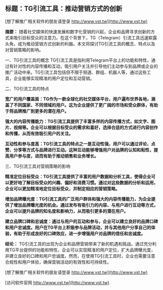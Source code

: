 ## **标题：TG引流工具：推动营销方式的创新**

[想了解推广相关软件的朋友请登录 http://www.vst.tw](http://www.vst.tw)

**摘要：**
随着社交媒体的快速发展和数字化营销的兴起，企业和品牌寻求创新的方式来吸引目标受众的注意力。在这个背景下，TG（Telegram）引流工具迅速崭露头角，成为推动营销方式创新的利器。本文将探讨TG引流工具的概念、特点以及对营销策略的影响。

一、TG引流工具的概念
TG引流工具是指利用Telegram平台上的功能和特性，通过有针对性的内容传播和互动，吸引用户关注并引导他们主动参与到品牌或企业的推广活动中来。TG引流工具包括但不限于频道、群组、机器人等，通过这些工具，企业能够实现精准的用户定位和互动营销。

二、TG引流工具的特点

**宽广的用户覆盖面：TG作为一款全球化的社交媒体平台，用户遍布世界各地，涵盖了不同国家、不同领域的用户。这为企业提供了更广阔的市场和受众群体，有助于将品牌推广到更多的潜在用户。**

**强大的内容传播能力：TG引流工具提供了丰富多样的内容传播方式，如文字、图片、视频等。企业可以根据目标受众的需求和喜好，选择合适的方式进行内容创作和传播，从而有效吸引用户的关注。**

**互动性和参与度高：TG引流工具的特点之一是互动性强，用户可以通过评论、点赞、分享等方式与品牌进行互动。这种互动能够增强用户对品牌的认知和粘性，提高用户参与度，进而有助于推动销售和业务增长。**

三、TG引流工具对营销策略的影响

**精准定位目标受众：TG引流工具提供了丰富的用户数据和分析工具，使得企业可以更好地了解目标受众的兴趣、偏好和消费习惯。通过对这些数据的分析和运用，企业可以更加精准地定位目标受众，并制定相应的营销策略。**

**增加品牌曝光度：TG引流工具的广泛用户群体和强大的内容传播能力，为企业提供了增加品牌曝光度的机会。通过发布有吸引力的内容、与用户进行互动等方式，企业可以提升品牌的知名度和影响力，从而吸引更多的潜在用户。**

**建立品牌口碑和忠诚度：通过与用户的互动和参与，企业可以建立良好的品牌口碑和用户忠诚度。用户在TG平台上积极参与品牌活动，并与其他用户分享自己的体验，有助于形成良好的口碑效应，进一步增强用户对品牌的信任和忠诚度。**

**结论：**
TG引流工具的出现为企业和品牌营销带来了新的机遇和挑战。通过充分利用TG平台提供的功能和特性，企业可以实现精准的用户定位，扩大品牌曝光度，并建立良好的口碑和用户忠诚度。然而，在使用TG引流工具时，企业也需要注意合规性和用户体验，确保营销活动的有效性和可持续性。

[想了解推广相关软件的朋友请登录 http://www.vst.tw](http://www.vst.tw)


[访问软件官网 http://www.vst.tw](http://www.vst.tw)
